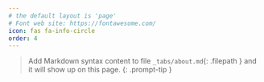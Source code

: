 ```yaml
---
# the default layout is 'page'
# Font web site: https://fontawesome.com/
icon: fas fa-info-circle
order: 4
---
```


> Add Markdown syntax content to file `_tabs/about.md`{: .filepath } and it will show up on this page.
{: .prompt-tip }

